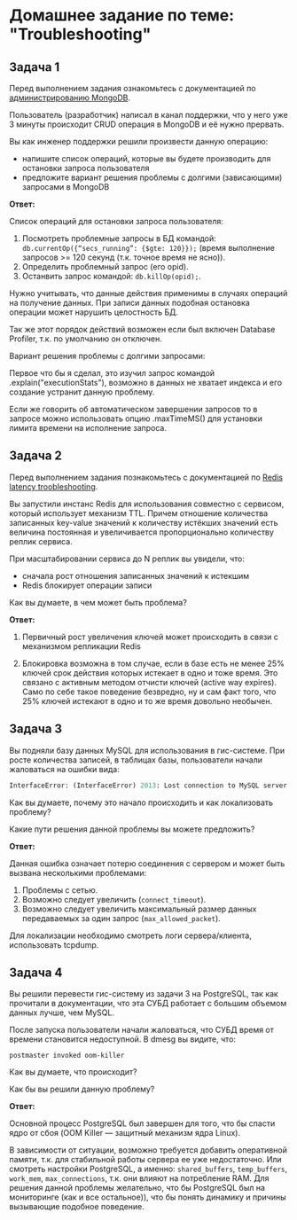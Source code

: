 # Домашнее задание по теме: "Troubleshooting"

## Задача 1

Перед выполнением задания ознакомьтесь с документацией по [администрированию MongoDB](https://docs.mongodb.com/manual/administration/).

Пользователь (разработчик) написал в канал поддержки, что у него уже 3 минуты происходит CRUD операция в MongoDB и её 
нужно прервать. 

Вы как инженер поддержки решили произвести данную операцию:
- напишите список операций, которые вы будете производить для остановки запроса пользователя
- предложите вариант решения проблемы с долгими (зависающими) запросами в MongoDB

**Ответ:**

Список операций для остановки запроса пользователя:

  1. Посмотреть проблемные запросы в БД командой: `db.currentOp({“secs_running”: {$gte: 120}});` (время выполнение запросов >= 120 секунд (т.к. точное время не ясно)).
  2. Определить проблемный запрос (его opid).
  3. Останвить запрос командой: `db.killOp(opid);`.

Нужно учитывать, что данные действия применимы в случаях операций на получение данных. При записи данных подобная остановка операции может нарушить целостность БД.

Так же этот порядок действий возможен если был включен Database Profiler, т.к. по умолчанию он отключен.


Вариант решения проблемы с долгими запросами:

Первое что бы я сделал, это изучил запрос командой .explain("executionStats"), возможно в данных не хватает индекса и его создание устранит данную проблему.

Если же говорить об автоматическом завершении запросов то в запросе можно использовать опцию .maxTimeMS() для установки лимита времени на исполнение запроса. 

## Задача 2

Перед выполнением задания познакомьтесь с документацией по [Redis latency troobleshooting](https://redis.io/topics/latency).

Вы запустили инстанс Redis для использования совместно с сервисом, который использует механизм TTL. 
Причем отношение количества записанных key-value значений к количеству истёкших значений есть величина постоянная и
увеличивается пропорционально количеству реплик сервиса. 

При масштабировании сервиса до N реплик вы увидели, что:
- сначала рост отношения записанных значений к истекшим
- Redis блокирует операции записи

Как вы думаете, в чем может быть проблема?
 
**Ответ:**

1) Первичный рост увеличения ключей может происходить в связи с механизмом репликации Redis

2) Блокировка возможна в том случае, если в базе есть не менее 25% ключей срок действия которых истекает в одно и тоже время. Это связано с активным методом отчисти ключей (active way expires). Само по себе такое поведение безвредно, ну и сам факт того, что 25% ключей истекают в одно и то же время довольно необычен.

## Задача 3

Вы подняли базу данных MySQL для использования в гис-системе. При росте количества записей, в таблицах базы,
пользователи начали жаловаться на ошибки вида:
```python
InterfaceError: (InterfaceError) 2013: Lost connection to MySQL server during query u'SELECT..... '
```

Как вы думаете, почему это начало происходить и как локализовать проблему?

Какие пути решения данной проблемы вы можете предложить?

**Ответ:**

Данная ошибка означает потерю соединения с сервером и может быть вызвана несколькими проблемами:

1) Проблемы с сетью.
2) Возможно следует увеличить (`connect_timeout`).
3) Возможно следует увеличить максимальный размер данных передаваемых за один запрос (`max_allowed_packet`).

Для локализации необходимо смотреть логи сервера/клиента, использовать tcpdump.

## Задача 4


Вы решили перевести гис-систему из задачи 3 на PostgreSQL, так как прочитали в документации, что эта СУБД работает с 
большим объемом данных лучше, чем MySQL.

После запуска пользователи начали жаловаться, что СУБД время от времени становится недоступной. В dmesg вы видите, что:

`postmaster invoked oom-killer`

Как вы думаете, что происходит?

Как бы вы решили данную проблему?

**Ответ:**

Основной процесс PostgreSQL был завершен для того, что бы спасти ядро от сбоя (OOM Killer — защитный механизм ядра Linux).

В зависимости от ситуации, возможно требуется добавить оперативной памяти, т.к. для стабильной работы сервера ее уже недостаточно. Или смотреть настройки PostgreSQL, а именно: `shared_buffers`, `temp_buffers`, `work_mem`, `max_connections`, т.к. они влияют на потребление RAM. Для решения данной проблемы желательно, что бы PostgreSQL был на мониторинге (как и все остальное)), что бы понять динамику и причины вызывающие подобное поведение. 
